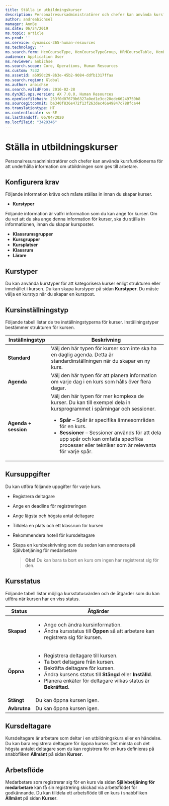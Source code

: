 ```yaml
---
title: Ställa in utbildningskurser
description: Personalresursadministratörer och chefer kan använda kursfunktionerna för att underhålla information om utbildningen som ges till arbetare.
author: andreabichsel
manager: AnnBe
ms.date: 06/24/2019
ms.topic: article
ms.prod: ''
ms.service: dynamics-365-human-resources
ms.technology: ''
ms.search.form: HcmCourseType, HcmCourseTypeGroup, HRMCourseTable, HcmLearningWorkspace
audience: Application User
ms.reviewer: anbichse
ms.search.scope: Core, Operations, Human Resources
ms.custom: 7532
ms.assetid: a6950c29-8b3e-45b2-9084-ddfb1317ffaa
ms.search.region: Global
ms.author: anbichse
ms.search.validFrom: 2016-02-28
ms.dyn365.ops.version: AX 7.0.0, Human Resources
ms.openlocfilehash: 253f0d07679b6327a0ed1e3cc20ede66249750b8
ms.sourcegitcommit: ba340f836e472f13f263dec46a49847c788fca44
ms.translationtype: HT
ms.contentlocale: sv-SE
ms.lasthandoff: 06/04/2020
ms.locfileid: "3429346"
---
```

# <a name="set-up-training-courses"></a>Ställa in utbildningskurser

Personalresursadministratörer och chefer kan använda kursfunktionerna för att underhålla information om utbildningen som ges till arbetare.

 <a name="set-up-prerequisites"></a> Konfigurera krav
---------------------

Följande information krävs och måste ställas in innan du skapar kurser.
-   **Kurstyper**

Följande information är valfri information som du kan ange för kurser. Om du vet att du ska ange denna information för kurser, ska du ställa in informationen, innan du skapar kursposter.
-   **Klassrumsgrupper**
-   **Kursgrupper**
-   **Kursplatser**
-   **Klassrum**
-   **Lärare**

## <a name="course-types"></a>Kurstyper
Du kan använda kurstyper för att kategorisera kurser enligt strukturen eller innehållet i kursen. Du kan skapa kurstyper på sidan **Kurstyper**. Du måste välja en kurstyp när du skapar en kurspost.

## <a name="course-setup-type"></a>Kursinställningstyp
Följande tabell listar de tre inställningstyperna för kurser. Inställningstyper bestämmer strukturen för kursen.

<table>
<thead>
<tr class="header">
<th>Inställningstyp</th>
<th>Beskrivning</th>
</tr>
</thead>
<tbody>
<tr class="odd">
<td><strong>Standard</strong></td>
<td>Välj den här typen för kurser som inte ska ha en daglig agenda. Detta är standardinställningen när du skapar en ny kurs.</td>
</tr>
<tr class="even">
<td><strong>Agenda</strong></td>
<td>Välj den här typen för att planera information om varje dag i en kurs som hålls över flera dagar.</td>
</tr>
<tr class="odd">
<td><strong>Agenda + session</strong></td>
<td>Välj den här typen för mer komplexa de kurser. Du kan till exempel dela in kursprogrammet i spårningar och sessioner.
<ul>
<li><strong>Spår</strong> – Spår är specifika ämnesområden för en kurs.</li>
<li><strong>Sessioner</strong> – Sessioner används för att dela upp spår och kan omfatta specifika processer eller tekniker som är relevanta för varje spår.</li>
</ul></td>
</tr>
</tbody>
</table>

## <a name="course-tasks"></a>Kursuppgifter
Du kan utföra följande uppgifter för varje kurs.
- Registrera deltagare
- Ange en deadline för registreringen
- Ange lägsta och högsta antal deltagare
- Tilldela en plats och ett klassrum för kursen
- Rekommendera hotell för kursdeltagare
- Skapa en kursbeskrivning som du sedan kan annonsera på Självbetjäning för medarbetare

  >**Obs!** Du kan bara ta bort en kurs om ingen har registrerat sig för den. 

## <a name="course-statuses"></a>Kursstatus
Följande tabell listar möjliga kursstatusvärden och de åtgärder som du kan utföra när kursen har en viss status.

<table>
<thead>
<tr class="header">
<th>Status</th>
<th>Åtgärder</th>
</tr>
</thead>
<tbody>
<tr class="odd">
<td><strong>Skapad</strong></td>
<td><ul>
<li>Ange och ändra kursinformation.</li>
<li>Ändra kursstatus till <strong>Öppen</strong> så att arbetare kan registrera sig för kursen.</li>
</ul></td>
</tr>
<tr class="even">
<td><strong>Öppna</strong></td>
<td><ul>
<li>Registrera deltagare till kursen.</li>
<li>Ta bort deltagare från kursen.</li>
<li>Bekräfta deltagare för kursen.</li>
<li>Ändra kursens status till <strong>Stängd</strong> eller <strong>Inställd</strong>.</li>
<li>Planera enkäter för deltagare vilkas status är <strong>Bekräftad</strong>.</li>
</ul></td>
</tr>
<tr class="odd">
<td><strong>Stängt</strong></td>
<td>Du kan öppna kursen igen.</td>
</tr>
<tr class="even">
<td><strong>Avbrutna</strong></td>
<td>Du kan öppna kursen igen.</td>
</tr>
</tbody>
</table>

## <a name="course-participants"></a>Kursdeltagare
Kursdeltagare är arbetare som deltar i en utbildningskurs eller en händelse. Du kan bara registrera deltagare för öppna kurser. Det minsta och det högsta antalet deltagare som du kan registrera för en kurs definieras på snabbfliken **Allmänt** på sidan **Kurser**.

<a name="workflow"></a>Arbetsflöde
--------

Medarbetare som registrerar sig för en kurs via sidan **Självbetjäning för medarbetare** kan få sin registrering skickad via arbetsflödet för godkännande. Du kan tilldela ett arbetsflöde till en kurs i snabbfliken **Allmänt** på sidan **Kurser**.





